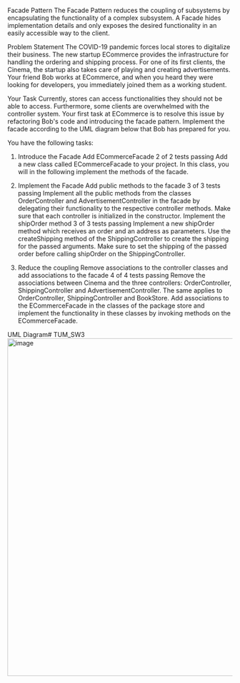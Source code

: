 Facade Pattern
The Facade Pattern reduces the coupling of subsystems by encapsulating the functionality of a complex subsystem. A Facade hides implementation details and only exposes the desired functionality in an easily accessible way to the client.

Problem Statement
The COVID-19 pandemic forces local stores to digitalize their business. The new startup ECommerce provides the infrastructure for handling the ordering and shipping process. For one of its first clients, the Cinema, the startup also takes care of playing and creating advertisements. Your friend Bob works at ECommerce, and when you heard they were looking for developers, you immediately joined them as a working student.

Your Task
Currently, stores can access functionalities they should not be able to access. Furthermore, some clients are overwhelmed with the controller system. Your first task at ECommerce is to resolve this issue by refactoring Bob's code and introducing the facade pattern. Implement the facade according to the UML diagram below that Bob has prepared for you.

You have the following tasks:

1. Introduce the Facade
 Add ECommerceFacade 2 of 2 tests passing
Add a new class called ECommerceFacade to your project. In this class, you will in the following implement the methods of the facade.

2. Implement the Facade
 Add public methods to the facade 3 of 3 tests passing
Implement all the public methods from the classes OrderController and AdvertisementController in the facade by delegating their functionality to the respective controller methods. Make sure that each controller is initialized in the constructor.
 Implement the shipOrder method 3 of 3 tests passing
Implement a new shipOrder method which receives an order and an address as parameters. Use the createShipping method of the ShippingController to create the shipping for the passed arguments. Make sure to set the shipping of the passed order before calling shipOrder on the ShippingController.
3. Reduce the coupling
 Remove associations to the controller classes and add associations to the facade 4 of 4 tests passing
Remove the associations between Cinema and the three controllers: OrderController, ShippingController and AdvertisementController. The same applies to OrderController, ShippingController and BookStore.
Add associations to the ECommerceFacade in the classes of the package store and implement the functionality in these classes by invoking methods on the ECommerceFacade.

UML Diagram# TUM_SW3
<img width="757" alt="image" src="https://github.com/tstren1223/TUM_SW3/assets/64294878/9edb88c8-e6ca-4549-8201-b2cd8122b660">
